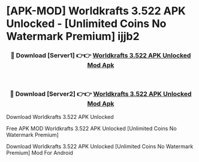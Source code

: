 # [APK-MOD] Worldkrafts 3.522 APK Unlocked - [Unlimited Coins No Watermark Premium] ijjb2



<div align="center">
<h3>🔴 Download [Server1] 👉👉 <a href="https://momento.my/?title=Worldkrafts_3.522_APK_Unlocked">Worldkrafts 3.522 APK Unlocked Mod Apk</a></h3><br>

<h3>🔴 Download [Server2] 👉👉 <a href="https://momento.my/?title=Worldkrafts_3.522_APK_Unlocked">Worldkrafts 3.522 APK Unlocked Mod Apk</a></h3>
</div>



Download Worldkrafts 3.522 APK Unlocked 

Free APK MOD Worldkrafts 3.522 APK Unlocked [Unlimited Coins No Watermark Premium]

Download Worldkrafts 3.522 APK Unlocked [Unlimited Coins No Watermark Premium] Mod For Android
